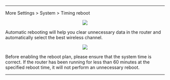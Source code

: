 
---
More Settings  > System > Timing reboot
<div style="text-align: center;">
	<img class="boxshadow" src="/images/timingadd.png">
</div>

<p class="text">
Automatic rebooting will help you clear unnecessary data in the router and automatically select the best wireless channel. 
</p>
<div style="text-align: center;">
    <img class="boxshadow" src="/images/timing_reboot.png">
</div>
<p class="text">
Before enabling the reboot plan, please ensure that the system time is correct. If the router has been running for less than 60 minutes at the specified reboot time, it will not perform an unnecessary reboot.
</p>

---